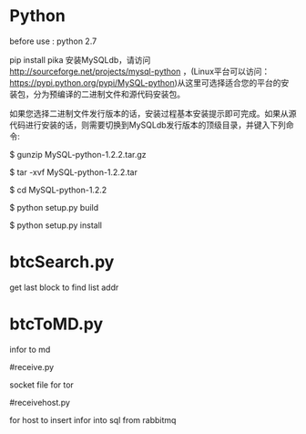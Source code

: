 # Python

before use :
python 2.7

pip install pika
安装MySQLdb，请访问 http://sourceforge.net/projects/mysql-python ，(Linux平台可以访问：https://pypi.python.org/pypi/MySQL-python)从这里可选择适合您的平台的安装包，分为预编译的二进制文件和源代码安装包。

如果您选择二进制文件发行版本的话，安装过程基本安装提示即可完成。如果从源代码进行安装的话，则需要切换到MySQLdb发行版本的顶级目录，并键入下列命令:

$ gunzip MySQL-python-1.2.2.tar.gz

$ tar -xvf MySQL-python-1.2.2.tar

$ cd MySQL-python-1.2.2

$ python setup.py build

$ python setup.py install

# btcSearch.py

get last block to find list addr

# btcToMD.py

infor to md

#receive.py

socket file  for tor 

#receivehost.py

for host to insert infor into sql from rabbitmq
